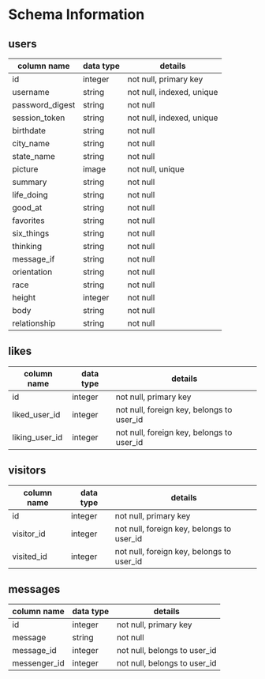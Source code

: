# Schema Information

## users
column name     | data type | details
----------------|-----------|-----------------------
id              | integer   | not null, primary key
username        | string    | not null, indexed, unique
password_digest | string    | not null
session_token   | string    | not null, indexed, unique
birthdate       | string    | not null
city_name       | string    | not null
state_name      | string    | not null
picture         | image     | not null, unique
summary         | string    | not null
life_doing      | string    | not null
good_at         | string    | not null
favorites       | string    | not null
six_things      | string    | not null
thinking        | string    | not null
message_if      | string    | not null
orientation     | string    | not null
race            | string    | not null
height          | integer   | not null
body            | string    | not null
relationship    | string    | not null

## likes
column name     | data type | details
----------------|-----------|-----------------------
id              | integer   | not null, primary key
liked_user_id   | integer   | not null, foreign key, belongs to user_id
liking_user_id  | integer   | not null, foreign key, belongs to user_id

## visitors
column name     | data type | details
----------------|-----------|-----------------------
id              | integer   | not null, primary key
visitor_id      | integer   | not null, foreign key, belongs to user_id
visited_id      | integer   | not null, foreign key, belongs to user_id

## messages
column name     | data type | details
----------------|-----------|-----------------------
id              | integer   | not null, primary key
message         | string    | not null
message_id      | integer   | not null, belongs to user_id
messenger_id    | integer   | not null, belongs to user_id
